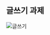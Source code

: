  ## 글쓰기 과제
![글쓰기](https://github.com/onehowon/ormi3/assets/81984723/ae9b6122-3e2f-4a9b-99e7-d528f8164c36)
